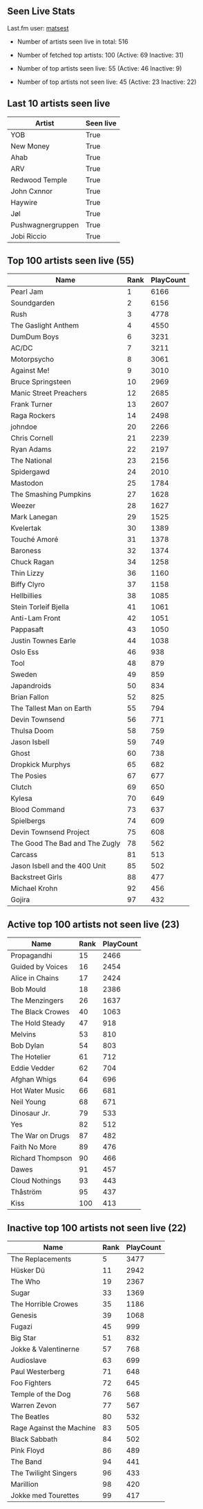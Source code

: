 ## Seen Live Stats

Last.fm user: [matsest](https://www.last.fm/user/matsest)

- Number of artists seen live in total: 516

- Number of fetched top artists: 100 (Active: 69 Inactive: 31)

- Number of top artists seen live: 55 (Active: 46 Inactive: 9)

- Number of top artists not seen live: 45 (Active: 23 Inactive: 22)

## Last 10 artists seen live

Artist            | Seen live
----------------- | ---------
YOB               | True     
New Money         | True     
Ahab              | True     
ARV               | True     
Redwood Temple    | True     
John Cxnnor       | True     
Haywire           | True     
Jøl               | True     
Pushwagnergruppen | True     
Jobi Riccio       | True     

## Top 100 artists seen live (55)

Name                           | Rank | PlayCount
------------------------------ | ---- | ---------
Pearl Jam                      | 1    | 6166     
Soundgarden                    | 2    | 6156     
Rush                           | 3    | 4778     
The Gaslight Anthem            | 4    | 4550     
DumDum Boys                    | 6    | 3231     
AC/DC                          | 7    | 3211     
Motorpsycho                    | 8    | 3061     
Against Me!                    | 9    | 3010     
Bruce Springsteen              | 10   | 2969     
Manic Street Preachers         | 12   | 2685     
Frank Turner                   | 13   | 2607     
Raga Rockers                   | 14   | 2498     
johndoe                        | 20   | 2266     
Chris Cornell                  | 21   | 2239     
Ryan Adams                     | 22   | 2197     
The National                   | 23   | 2156     
Spidergawd                     | 24   | 2010     
Mastodon                       | 25   | 1784     
The Smashing Pumpkins          | 27   | 1628     
Weezer                         | 28   | 1627     
Mark Lanegan                   | 29   | 1525     
Kvelertak                      | 30   | 1389     
Touché Amoré                   | 31   | 1378     
Baroness                       | 32   | 1374     
Chuck Ragan                    | 34   | 1258     
Thin Lizzy                     | 36   | 1160     
Biffy Clyro                    | 37   | 1158     
Hellbillies                    | 38   | 1085     
Stein Torleif Bjella           | 41   | 1061     
Anti-Lam Front                 | 42   | 1051     
Pappasaft                      | 43   | 1050     
Justin Townes Earle            | 44   | 1038     
Oslo Ess                       | 46   | 938      
Tool                           | 48   | 879      
Sweden                         | 49   | 859      
Japandroids                    | 50   | 834      
Brian Fallon                   | 52   | 825      
The Tallest Man on Earth       | 55   | 794      
Devin Townsend                 | 56   | 771      
Thulsa Doom                    | 58   | 759      
Jason Isbell                   | 59   | 749      
Ghost                          | 60   | 738      
Dropkick Murphys               | 65   | 682      
The Posies                     | 67   | 677      
Clutch                         | 69   | 650      
Kylesa                         | 70   | 649      
Blood Command                  | 73   | 637      
Spielbergs                     | 74   | 609      
Devin Townsend Project         | 75   | 608      
The Good The Bad and The Zugly | 78   | 562      
Carcass                        | 81   | 513      
Jason Isbell and the 400 Unit  | 85   | 502      
Backstreet Girls               | 88   | 477      
Michael Krohn                  | 92   | 456      
Gojira                         | 97   | 432      

## Active top 100 artists not seen live (23)

Name             | Rank | PlayCount
---------------- | ---- | ---------
Propagandhi      | 15   | 2466     
Guided by Voices | 16   | 2454     
Alice in Chains  | 17   | 2424     
Bob Mould        | 18   | 2386     
The Menzingers   | 26   | 1637     
The Black Crowes | 40   | 1063     
The Hold Steady  | 47   | 918      
Melvins          | 53   | 810      
Bob Dylan        | 54   | 803      
The Hotelier     | 61   | 712      
Eddie Vedder     | 62   | 704      
Afghan Whigs     | 64   | 696      
Hot Water Music  | 66   | 681      
Neil Young       | 68   | 671      
Dinosaur Jr.     | 79   | 533      
Yes              | 82   | 512      
The War on Drugs | 87   | 482      
Faith No More    | 89   | 476      
Richard Thompson | 90   | 466      
Dawes            | 91   | 457      
Cloud Nothings   | 93   | 443      
Thåström         | 95   | 437      
Kiss             | 100  | 413      

## Inactive top 100 artists not seen live (22)

Name                     | Rank | PlayCount
------------------------ | ---- | ---------
The Replacements         | 5    | 3477     
Hüsker Dü                | 11   | 2942     
The Who                  | 19   | 2367     
Sugar                    | 33   | 1369     
The Horrible Crowes      | 35   | 1186     
Genesis                  | 39   | 1068     
Fugazi                   | 45   | 999      
Big Star                 | 51   | 832      
Jokke & Valentinerne     | 57   | 768      
Audioslave               | 63   | 699      
Paul Westerberg          | 71   | 648      
Foo Fighters             | 72   | 645      
Temple of the Dog        | 76   | 568      
Warren Zevon             | 77   | 567      
The Beatles              | 80   | 532      
Rage Against the Machine | 83   | 505      
Black Sabbath            | 84   | 502      
Pink Floyd               | 86   | 489      
The Band                 | 94   | 441      
The Twilight Singers     | 96   | 433      
Marillion                | 98   | 420      
Jokke med Tourettes      | 99   | 417      
